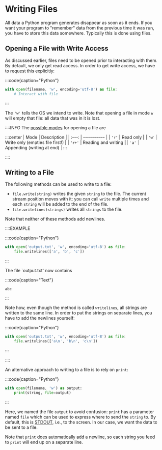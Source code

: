 # Writing Files

All data a Python program generates disappear as soon as it ends.
If you want your program to "remember" data from the previous time it was run, you have to store this data somewhere.
Typically this is done using files.

## Opening a File with Write Access

As discussed earlier, files need to be opened prior to interacting with them.
By default, we only get read access.
In order to get write access, we have to request this explicitly:

:::code{caption="Python"}

```python
with open(filename, 'w', encoding='utf-8') as file:
    # Interact with file
```

:::

The `'w'` tells the OS we intend to write.
Note that opening a file in mode `w` will empty that file: all data that was in it is lost.

::::INFO
The [possible modes](https://docs.python.org/3/tutorial/inputoutput.html#reading-and-writing-files) for opening a file are

:::center
| Mode | Description |
| :---: | ----------- |
| `'r'`  | Read only |
| `'w'`  | Write only (empties file first!) |
| `'r+'` | Reading and writing |
| `'a'` | Appending (writing at end) |
:::

::::

## Writing to a File

The following methods can be used to write to a file:

* `file.write(string)` writes the given `string` to the file.
  The current stream position moves with it: you can call `write` multiple times and each `string` will be added to the end of the file.
* `file.writelines(strings)` writes all `strings` to the file.

Note that neither of these methods add newlines.

::::EXAMPLE

:::code{caption="Python"}

```python
with open('output.txt', 'w', encoding='utf-8') as file:
    file.writelines(['a', 'b', 'c'])
```

:::

The file `output.txt' now contains

:::code{caption="Text"}

```text
abc
```

:::

Note how, even though the method is called `writelines`, all strings are written to the same line.
In order to put the strings on separate lines, you have to add the newlines yourself:

:::code{caption="Python"}

```python
with open('output.txt', 'w', encoding='utf-8') as file:
    file.writelines(['a\n', 'b\n', 'c\n'])
```

:::

::::

An alternative approach to writing to a file is to rely on `print`:

:::code{caption="Python"}

```python
with open(filename, 'w') as output:
    print(string, file=output)
```

:::

Here, we named the file `output` to avoid confusion: `print` has a parameter named `file` which can be used to express where to send the `string` to.
By default, this is [STDOUT](https://en.wikipedia.org/wiki/Standard_streams), i.e., to the screen.
In our case, we want the data to be sent to a file.

Note that `print` does automatically add a newline, so each string you feed to `print` will end up on a separate line.
